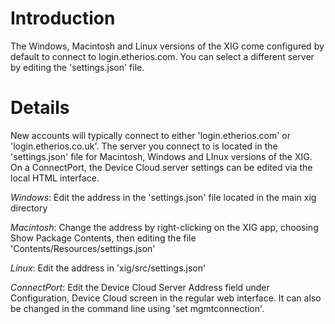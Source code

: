 # Introduction #

The Windows, Macintosh and Linux versions of the XIG come configured by default to connect to login.etherios.com. You can select a different server by editing the 'settings.json' file.


# Details #

New accounts will typically connect to either 'login.etherios.com' or 'login.etherios.co.uk'. The server you connect to is located in the 'settings.json' file for Macintosh, Windows and LInux versions of the XIG. On a ConnectPort, the Device Cloud server settings can be edited via the local HTML interface.

_Windows_:
Edit the address in the 'settings.json' file located in the main xig directory

_Macintosh_:
Change the address by right-clicking on the XIG app, choosing Show Package Contents, then editing the file 'Contents/Resources/settings.json'

_Linux_:
Edit the address in 'xig/src/settings.json'

_ConnectPort_:
Edit the Device Cloud Server Address field under Configuration, Device Cloud screen in the regular web interface. It can also be changed in the command line using 'set mgmtconnection'.
